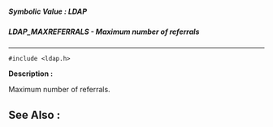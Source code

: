 ##### Symbolic Value : LDAP
##### LDAP_MAXREFERRALS - Maximum number of referrals
---
```
#include <ldap.h>
```
**Description :**

Maximum number of referrals.

**See Also :**
---
